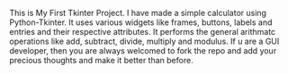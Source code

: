 This is My First Tkinter Project. I have made a simple calculator using Python-Tkinter. It uses various widgets like frames, buttons, labels and entries and their respective attributes. It performs the general arithmatc operations like add, subtract, divide, multiply and modulus. If u are a GUI developer, then you are always welcomed to fork the repo and add your precious thoughts and make it better than before.
